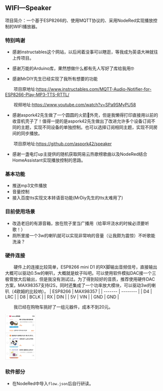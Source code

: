 ## WIFI—Speaker
项目简介：一个基于ESP8266的、使用MQTT协议的、采用NodeRed实现播放控制的WIFI播放器。
### 特别鸣谢
- 感谢instructables这个网站，以后闲着没事可以瞎逛，等我成为英语大神就往上传项目。

- 感谢万能的Arduino库，果然想做什么都有先人写好了库给我用🤓

- 感谢MrDIY先生已经实现了我所有想要的功能

　　项目原地址:https://www.instructables.com/MQTT-Audio-Notifier-for-ESP8266-Play-MP3-TTS-RTTL/

　　视频地址:https://www.youtube.com/watch?v=SPa9SMyPU58
　　
- 感谢aspork42先生做了一个圆圆的火箭🚀外壳，但是我懒得打印直接用以前的收音机壳子了！值得一提的是aspork42先生做出了改进允许多个设备订阅不同的主题，实现不同设备的单独控制。也可以选择订阅相同主题，实现不同房间的同步播放。

　　项目原地址:https://github.com/aspork42/speaker
　　
- 感谢一盏电灯up主提供的随机获取网易云热歌榜歌曲以及NodeRed结合HomeAssistant实现播放控制的思路。
### 基本功能
- 推送mp3文件播放
- 音量控制
- 接入百度tts实现文本转语音功能(MrDiy先生的tts太难用了)
### 目前使用场景
- 改造老旧的有源音箱，放在院子里当广播用（给草坪浇水的时候必须要听歌！）
- 厕所里接一个3w的喇叭就可以实现非常响的音量（让我颇为震惊）不听歌能洗澡？
### 硬件连接
　　硬件上的连接比较简单，ESP8266 mini D1 的RX脚输出音频信号，直接输出大概可以驱动0.5w的喇叭，大概就是蚊子叫吧。可以使用软件模拟DAC接一个三极管放大后输出，但是我没有测试过。为了得到较好的音质，推荐使用硬件DAC方案，MAX98357支持I2S，同时还集成了一个功率放大模块，可以驱动3w的喇叭（4欧姆的比较响）。
| ESP8266 | MAX98357 |
| ------- | -------- |
| D4      | LRC      |
| D8      | BCLK     |
| RX      | DIN      |
| 5V      | VIN      |
| GND     | GND      |

　　我已经在购物车挑好了一组元器件，成本不到20元。

<img src=https://github.com/best6000/WIFI-Speaker/blob/main/pic/1.jpg width=20%>

### 软件部分

- 在NodeRed中导入`flow.json`后自行研读。

